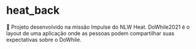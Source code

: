# heat_back
📝 Projeto desenvolvido na missão Impulse do NLW Heat.    DoWhile2021 é o layout de uma aplicação onde as pessoas podem compartilhar suas expectativas sobre o DoWhile.
